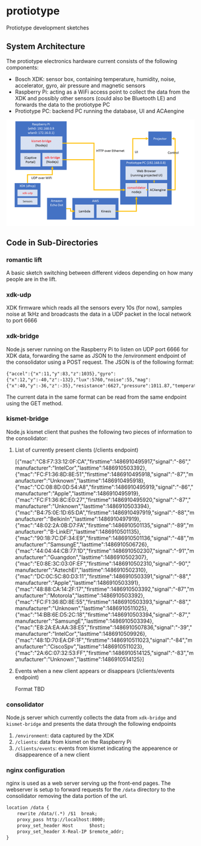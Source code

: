 # protiotype
Protiotype development sketches

## System Architecture
The protiotype electronics hardware current consists of the following components:
* Bosch XDK: sensor box, containing temperature, humidity, noise, accelerator, gyro, air pressure and magnetic sensors
* Raspberry Pi: acting as a WiFi access point to collect the data from the XDK and possibly other sensors (could also be Bluetooth LE) and forwards the data to the protiotype PC
* Protiotype PC: backend PC running the database, UI and ACAengine

![System Architecture](./images/architecture.png)

## Code in Sub-Directories

### romantic lift
A basic sketch switching between different videos depending on how many people are in the lift.

### xdk-udp
XDK firmware which reads all the sensors every 10s (for now), samples noise at 1kHz and broadcasts the data in a UDP packet in the local network to port 6666

### xdk-bridge
Node.js server running on the Raspberry Pi to listen on UDP port 6666 for XDK data, forwarding the same as JSON to the /environment endpoint of the consolidator using a POST request. The JSON is of the following format:

    {"accel":{"x":11,"y":83,"z":1035},"gyro":{"x":12,"y":-40,"z":-132},"lux":5760,"noise":55,"mag":{"x":40,"y":-36,"z":-35},"resistance":6627,"pressure":1011.87,"temperature":32.45,"humidity":55}

The current data in the same format can be read from the same endpoint using the GET method.

### kismet-bridge
Node.js kismet client that pushes the following two pieces of information to the consolidator:

1. List of currently present clients (/clients endpoint)

    [{"mac":"C8:F7:33:12:0F:CA","firsttime":1486910495917,"signal":"-86","manufacturer":"IntelCor","lasttime":1486910503392},
     {"mac":"FC:F1:36:8D:8E:51","firsttime":1486910495918,"signal":"-87","manufacturer":"Unknown","lasttime":1486910495918},
     {"mac":"CC:08:8D:0D:54:A8","firsttime":1486910495919,"signal":"-86","manufacturer":"Apple","lasttime":1486910495919},
     {"mac":"FC:F1:36:8C:E0:27","firsttime":1486910495920,"signal":"-87","manufacturer":"Unknown","lasttime":1486910503394},
     {"mac":"B4:75:0E:1D:65:DA","firsttime":1486910497919,"signal":"-88","manufacturer":"BelkinIn","lasttime":1486910497919},
     {"mac":"48:02:2A:0B:D7:FA","firsttime":1486910501135,"signal":"-89","manufacturer":"B-LinkEl","lasttime":1486910501135},
     {"mac":"90:18:7C:DF:34:E9","firsttime":1486910501136,"signal":"-48","manufacturer":"SamsungE","lasttime":1486910506726},
     {"mac":"44:04:44:CB:77:1D","firsttime":1486910502307,"signal":"-91","manufacturer":"Guangdon","lasttime":1486910502307},
     {"mac":"E0:8E:3C:03:0F:EF","firsttime":1486910502310,"signal":"-90","manufacturer":"AztechEl","lasttime":1486910502310},
     {"mac":"DC:0C:5C:80:D3:11","firsttime":1486910503391,"signal":"-88","manufacturer":"Apple","lasttime":1486910503391},
     {"mac":"48:88:CA:14:2F:17","firsttime":1486910503392,"signal":"-87","manufacturer":"Motorola","lasttime":1486910503392},
     {"mac":"FC:F1:36:8D:8E:55","firsttime":1486910503393,"signal":"-88","manufacturer":"Unknown","lasttime":1486910511025},
     {"mac":"14:BB:6E:D5:2C:18","firsttime":1486910503394,"signal":"-87","manufacturer":"SamsungE","lasttime":1486910503394},
     {"mac":"E8:2A:EA:AA:38:E5","firsttime":1486910507836,"signal":"-39","manufacturer":"IntelCor","lasttime":1486910509926},
     {"mac":"48:1D:70:EA:DF:1F","firsttime":1486910511023,"signal":"-84","manufacturer":"CiscoSpv","lasttime":1486910511023},
     {"mac":"2A:6C:07:32:53:FF","firsttime":1486910514125,"signal":"-83","manufacturer":"Unknown","lasttime":1486910514125}]


2. Events when a new client appears or disappears (/clients/events endpoint)

    Format TBD

### consolidator
Node.js server which currently collects the data from `xdk-bridge` and `kismet-bridge` and presents the data through the following endpoints

1. `/environment`: data captured by the XDK
2. `/clients`: data from kismet on the Raspberry Pi
3. `/clients/events`: events from kismet indicating the appearence or disappearence of a new client

### nginx configuration
nginx is used as a web server serving up the front-end pages. The webserver is setup to forward requests for the `/data` directory to the consolidator removing the data portion of the url.

    location /data {
        rewrite /data/(.*) /$1  break;
        proxy_pass http://localhost:8000;
        proxy_set_header Host      $host;
        proxy_set_header X-Real-IP $remote_addr;
    }


